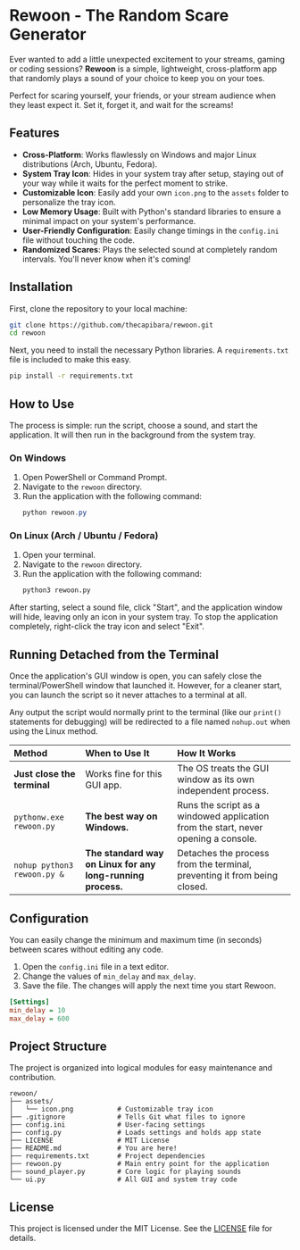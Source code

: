# Rewoon - The Random Scare Generator

Ever wanted to add a little unexpected excitement to your streams, gaming or coding sessions? **Rewoon** is a simple, lightweight, cross-platform app that randomly plays a sound of your choice to keep you on your toes.

Perfect for scaring yourself, your friends, or your stream audience when they least expect it. Set it, forget it, and wait for the screams!

 <!-- Optional: Replace with a screenshot of your app -->

## Features

-   **Cross-Platform**: Works flawlessly on Windows and major Linux distributions (Arch, Ubuntu, Fedora).
-   **System Tray Icon**: Hides in your system tray after setup, staying out of your way while it waits for the perfect moment to strike.
-   **Customizable Icon**: Easily add your own `icon.png` to the `assets` folder to personalize the tray icon.
-   **Low Memory Usage**: Built with Python's standard libraries to ensure a minimal impact on your system's performance.
-   **User-Friendly Configuration**: Easily change timings in the `config.ini` file without touching the code.
-   **Randomized Scares**: Plays the selected sound at completely random intervals. You'll never know when it's coming!

## Installation

First, clone the repository to your local machine:

```bash
git clone https://github.com/thecapibara/rewoon.git
cd rewoon
```

Next, you need to install the necessary Python libraries. A `requirements.txt` file is included to make this easy.

```bash
pip install -r requirements.txt
```

## How to Use

The process is simple: run the script, choose a sound, and start the application. It will then run in the background from the system tray.

### On Windows

1.  Open PowerShell or Command Prompt.
2.  Navigate to the `rewoon` directory.
3.  Run the application with the following command:
    ```powershell
    python rewoon.py
    ```

### On Linux (Arch / Ubuntu / Fedora)

1.  Open your terminal.
2.  Navigate to the `rewoon` directory.
3.  Run the application with the following command:
    ```bash
    python3 rewoon.py
    ```

After starting, select a sound file, click "Start", and the application window will hide, leaving only an icon in your system tray. To stop the application completely, right-click the tray icon and select "Exit".

## Running Detached from the Terminal

Once the application's GUI window is open, you can safely close the terminal/PowerShell window that launched it. However, for a cleaner start, you can launch the script so it never attaches to a terminal at all.

Any output the script would normally print to the terminal (like our `print()` statements for debugging) will be redirected to a file named `nohup.out` when using the Linux method.

| Method | When to Use It | How It Works |
| :--- | :--- | :--- |
| **Just close the terminal** | Works fine for this GUI app. | The OS treats the GUI window as its own independent process. |
| `pythonw.exe rewoon.py` | **The best way on Windows.** | Runs the script as a windowed application from the start, never opening a console. |
| `nohup python3 rewoon.py &` | **The standard way on Linux for any long-running process.** | Detaches the process from the terminal, preventing it from being closed. |

## Configuration

You can easily change the minimum and maximum time (in seconds) between scares without editing any code.

1.  Open the `config.ini` file in a text editor.
2.  Change the values of `min_delay` and `max_delay`.
3.  Save the file. The changes will apply the next time you start Rewoon.

```ini
[Settings]
min_delay = 10
max_delay = 600
```

## Project Structure

The project is organized into logical modules for easy maintenance and contribution.

```
rewoon/
├── assets/
│   └── icon.png           # Customizable tray icon
├── .gitignore             # Tells Git what files to ignore
├── config.ini             # User-facing settings
├── config.py              # Loads settings and holds app state
├── LICENSE                # MIT License
├── README.md              # You are here!
├── requirements.txt       # Project dependencies
├── rewoon.py              # Main entry point for the application
├── sound_player.py        # Core logic for playing sounds
└── ui.py                  # All GUI and system tray code
```

## License

This project is licensed under the MIT License. See the [LICENSE](LICENSE) file for details.
